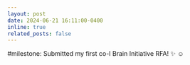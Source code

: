 ```yaml
---
layout: post
date: 2024-06-21 16:11:00-0400
inline: true
related_posts: false
---
```


#milestone: Submitted my first co-I Brain Initiative RFA! :sparkles: :relaxed: